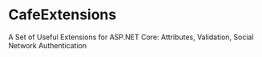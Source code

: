 # CafeExtensions
A Set of Useful Extensions for ASP.NET Core: Attributes, Validation, Social Network Authentication
